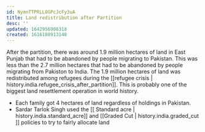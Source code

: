```yaml
---
id: NymnTTPRLL8GPcJcFy3uA
title: Land redistribution after Partition
desc: ''
updated: 1642956906318
created: 1616188913148
---
```

After the partition, there was around 1.9 million hectares of land in East
Punjab that had to be abandoned by people migrating to Pakistan. This was less than the
2.7 million hectares that had to be abandoned by people migrating from Pakiston to
India. The 1.9 million hectares of land was redistributed among refugees during
the [[refugee crisis | history.india.refugee_crisis_after_partition]]. This is probably
one of the biggest land resettlement operation in world history.

* Each family got 4 hectares of land regardless of holdings in Pakistan.
* Sardar Tarlok Singh used the [[ Standard acre | history.india.standard_acre]] and
[[Graded Cut | history.india.graded_cut ]] policies to try to fairly allocate land

